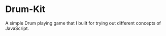 # Drum-Kit
A simple Drum playing game that I built for trying out different concepts of JavaScript.
